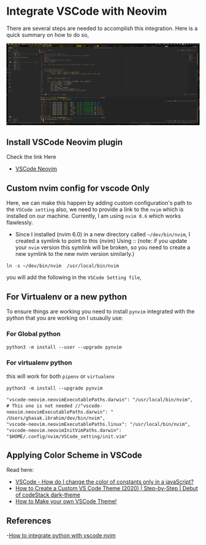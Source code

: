 # Integrate VSCode with Neovim

There are several steps are needed to accomplish this integration. Here is a
quick summary on how to do so,

![VSCode with Nvim 0.6](./SS-01.png)

## Install VSCode Neovim plugin

Check the link Here

- [VSCode Neovim](https://marketplace.visualstudio.com/items?itemName=asvetliakov.vscode-neovim)

## Custom nvim config for vscode Only

Here, we can make this happen by adding custom configuration's path to the
`VSCode setting` also, we need to provide a link to the `nvim` which is
installed on our machine. Currently, I am using `nvim 0.6` which works
flawlessly.

- Since I installed (nvim 6.0) in a new directory called `~/dev/bin/nvim`, I
  created a symlink to point to this (nvim) Using :: (note: if you update your
  `nvim` version this symlink will be broken, so you need to create a new
  symlink to the new nvim version similarly.)

```shell
ln -s ~/dev/bin/nvim  /usr/local/bin/nvim
```

you will add the following in the `VSCode Setting file`,

## For Virtualenv or a new python

To ensure things are working you need to install `pynvim` integrated with the
python that you are working on I usuaully use:

### For Global python

```shell
python3 -m install --user --upgrade pynvim
```

### For virtualenv python

this will work for both `pipenv` or `virtualenv`

```shell
python3 -m install --upgrade pynvim
```

```shell
"vscode-neovim.neovimExecutablePaths.darwin": "/usr/local/bin/nvim",
# This one is not needed //"vscode-neovim.neovimExecutablePaths.darwin": " /Users/ghasak.ibrahim/dev/bin/nvim",
"vscode-neovim.neovimExecutablePaths.linux": "/usr/local/bin/nvim",
"vscode-neovim.neovimInitVimPaths.darwin": "$HOME/.config/nvim/VSCode_setting/init.vim"
```

## Applying Color Scheme in VSCode

Read here:

- [VSCode - How do I change the color of constants only in a javaScript? ](https://stackoverflow.com/questions/61829218/vscode-how-do-i-change-the-color-of-constants-only-in-a-javascript-file)
- [How to Create a Custom VS Code Theme (2020) | Step-by-Step | Debut of codeStack dark-theme](https://www.youtube.com/watch?v=QCqWzb-9Sy8&t=441s)
- [How to Make your own VSCode Theme!](https://www.youtube.com/watch?v=pGzssFNtWXw&t=599s)

## References

-[How to integrate python with vscode nvim](https://www.reddit.com/r/neovim/comments/i65pwd/no_python3_provider_found_run_checkhealth_provider/)
